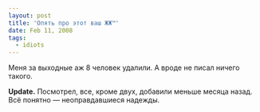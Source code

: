 ```yaml
---
layout: post
title: 'Опять про этот ваш ЖЖ™'
date: Feb 11, 2008
tags:
  - idiots
---
```


Меня за выходные аж 8 человек удалили. А вроде не писал ничего такого.

**Update.** Посмотрел, все, кроме двух, добавили меньше месяца назад. Всё понятно — неоправдавшиеся надежды.
